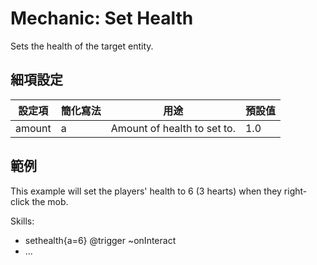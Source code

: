 Mechanic: Set Health
====================

Sets the health of the target entity.

細項設定
----------

| 設定項 | 簡化寫法 | 用途 | 預設值 |
|-----------|---------|-----------------------------|---------------|
| amount| a   | Amount of health to set to. | 1.0   |

  

範例
--------

This example will set the players' health to 6 (3 hearts) when they
right-click the mob.

  Skills:
  - sethealth{a=6} @trigger ~onInteract
  - ...
